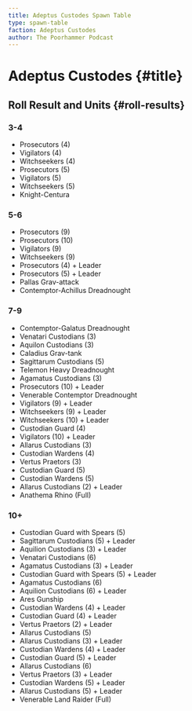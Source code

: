 ```yaml
---
title: Adeptus Custodes Spawn Table
type: spawn-table
faction: Adeptus Custodes
author: The Poorhammer Podcast
---
```


# Adeptus Custodes {#title}

## Roll Result and Units {#roll-results}

### 3-4

  - Prosecutors (4)
  - Vigilators (4)
  - Witchseekers (4)
  - Prosecutors (5)
  - Vigilators (5)
  - Witchseekers (5)
  - Knight-Centura

### 5-6

  - Prosecutors (9)
  - Prosecutors (10)
  - Vigilators (9)
  - Witchseekers (9)
  - Prosecutors (4) + Leader
  - Prosecutors (5) + Leader
  - Pallas Grav-attack
  - Contemptor-Achillus Dreadnought

### 7-9

  - Contemptor-Galatus Dreadnought
  - Venatari Custodians (3)
  - Aquilon Custodians (3)
  - Caladius Grav-tank
  - Sagittarum Custodians (5)
  - Telemon Heavy Dreadnought
  - Agamatus Custodians (3)
  - Prosecutors (10) + Leader
  - Venerable Contemptor Dreadnought
  - Vigilators (9) + Leader
  - Witchseekers (9) + Leader
  - Witchseekers (10) + Leader
  - Custodian Guard (4)
  - Vigilators (10) + Leader
  - Allarus Custodians (3)
  - Custodian Wardens (4)
  - Vertus Praetors (3)
  - Custodian Guard (5)
  - Custodian Wardens (5)
  - Allarus Custodians (2) + Leader
  - Anathema Rhino (Full)

### 10+

  - Custodian Guard with Spears (5)
  - Sagittarum Custodians (5) + Leader
  - Aquilion Custodians (3) + Leader
  - Venatari Custodians (6)
  - Agamatus Custodians (3) + Leader
  - Custodian Guard with Spears (5) + Leader
  - Agamatus Custodians (6)
  - Aquilion Custodians (6) + Leader
  - Ares Gunship
  - Custodian Wardens (4) + Leader
  - Custodian Guard (4) + Leader
  - Vertus Praetors (2) + Leader
  - Allarus Custodians (5)
  - Allarus Custodians (3) + Leader
  - Custodian Wardens (4) + Leader
  - Custodian Guard (5) + Leader
  - Allarus Custodians (6)
  - Vertus Praetors (3) + Leader
  - Custodian Wardens (5) + Leader
  - Allarus Custodians (5) + Leader
  - Venerable Land Raider (Full)

